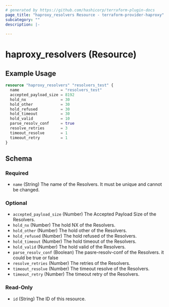 ```yaml
---
# generated by https://github.com/hashicorp/terraform-plugin-docs
page_title: "haproxy_resolvers Resource - terraform-provider-haproxy"
subcategory: ""
description: |-
  
---
```


# haproxy_resolvers (Resource)



## Example Usage

```terraform
resource "haproxy_resolvers" "resolvers_test" {
  name                  = "resolvers_test"
  accepted_payload_size = 8192
  hold_nx               = 30
  hold_other            = 30
  hold_refused          = 30
  hold_timeout          = 30
  hold_valid            = 10
  parse_resolv_conf     = true
  resolve_retries       = 3
  timeout_resolve       = 1
  timeout_retry         = 1
}
```

<!-- schema generated by tfplugindocs -->
## Schema

### Required

- `name` (String) The name of the Resolvers. It must be unique and cannot be changed.

### Optional

- `accepted_payload_size` (Number) The Accepted Payload Size of the Resolvers.
- `hold_nx` (Number) The hold NX of the Resolvers.
- `hold_other` (Number) The hold other of the Resolvers.
- `hold_refused` (Number) The hold refused of the Resolvers.
- `hold_timeout` (Number) The hold timeout of the Resolvers.
- `hold_valid` (Number) The hold valid of the Resolvers.
- `parse_resolv_conf` (Boolean) The pasre-resolv-conf of the Resolvers. it could be true or false
- `resolve_retries` (Number) The retries of the Resolvers.
- `timeout_resolve` (Number) The timeout resolve of the Resolvers.
- `timeout_retry` (Number) The timeout retry of the Resolvers.

### Read-Only

- `id` (String) The ID of this resource.
